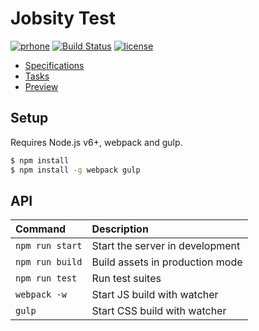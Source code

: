 # Jobsity Test

[![prhone](https://img.shields.io/badge/prhone-project-1b38a9.svg)](http://romelperez.com)
[![Build Status](https://travis-ci.org/romelperez/jobsity-test.svg?branch=master)](https://travis-ci.org/romelperez/jobsity-test)
[![license](https://img.shields.io/github/license/romelperez/jobsity-test.svg?maxAge=2592000)](./LICENSE)

- [Specifications](./SPECS.md)
- [Tasks](./SPECS.md)
- [Preview](http://romelperez-jobsity.herokuapp.com)

## Setup

Requires Node.js v6+, webpack and gulp.

```bash
$ npm install
$ npm install -g webpack gulp
```

## API

| Command               | Description                     |
| :-------------------- | :------------------------------ |
| `npm run start`       | Start the server in development |
| `npm run build`       | Build assets in production mode |
| `npm run test`        | Run test suites                 |
| `webpack -w`          | Start JS build with watcher     |
| `gulp`                | Start CSS build with watcher    |
